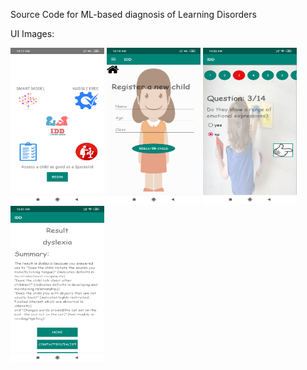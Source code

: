 Source Code for ML-based diagnosis of Learning Disorders

UI Images:

<div align = "left">
  <img src = "/Screenshots/Screenshot_2019-11-02-10-17-08-953_com.example.idd.png" width = "150px" height="250px">
  <img src = "/Screenshots/Screenshot_2019-11-02-10-19-30-143_com.example.idd.png" width = "150px" height="250px">
  <img src = "/Screenshots/Screenshot_2019-11-02-10-22-47-016_com.example.idd.png" width = "150px" height="250px">
  <img src = "/Screenshots/Screenshot_2019-11-02-10-27-18-897_com.example.idd.png" width = "150px" height="250px">
</div>  

